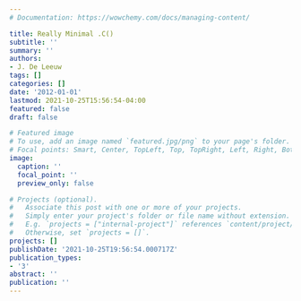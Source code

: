```yaml
---
# Documentation: https://wowchemy.com/docs/managing-content/

title: Really Minimal .C()
subtitle: ''
summary: ''
authors:
- J. De Leeuw
tags: []
categories: []
date: '2012-01-01'
lastmod: 2021-10-25T15:56:54-04:00
featured: false
draft: false

# Featured image
# To use, add an image named `featured.jpg/png` to your page's folder.
# Focal points: Smart, Center, TopLeft, Top, TopRight, Left, Right, BottomLeft, Bottom, BottomRight.
image:
  caption: ''
  focal_point: ''
  preview_only: false

# Projects (optional).
#   Associate this post with one or more of your projects.
#   Simply enter your project's folder or file name without extension.
#   E.g. `projects = ["internal-project"]` references `content/project/deep-learning/index.md`.
#   Otherwise, set `projects = []`.
projects: []
publishDate: '2021-10-25T19:56:54.000717Z'
publication_types:
- '3'
abstract: ''
publication: ''
---
```

